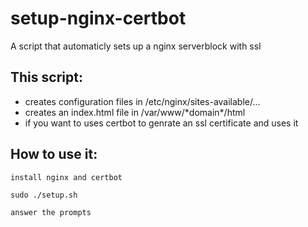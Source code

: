 # setup-nginx-certbot
A script that automaticly sets up a nginx serverblock with ssl
## This script:
<ul>
	<li>creates configuration files in /etc/nginx/sites-available/...</li>
	<li>creates an index.html file in /var/www/*domain*/html</li>
	<li>if you want to uses certbot to genrate an ssl certificate and uses it</li>
</ul>

## How to use it:

```
install nginx and certbot
```
```
sudo ./setup.sh
```
```
answer the prompts
```
